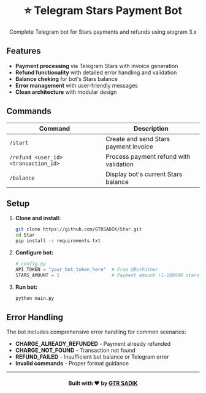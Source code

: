 <div align="center">
   <h1>⭐️ Telegram Stars Payment Bot</h1>
   <p>Complete Telegram bot for Stars payments and refunds using aiogram 3.x</p>
</div>

## Features

- **Payment processing** via Telegram Stars with invoice generation
- **Refund functionality** with detailed error handling and validation
- **Balance cheking** for bot's Stars balance
- **Error management** with user-friendly messages
- **Clean architecture** with modular design

## Commands

| Command                              | Description                            |
|--------------------------------------|----------------------------------------|
| `/start`                             | Create and send Stars payment invoice  |
| `/refund <user_id> <transaction_id>` | Process payment refund with validation |
| `/balance`                           | Display bot's current Stars balance    |

## Setup

1. **Clone and install:**
   ```bash
   git clone https://github.com/GTRSADIK/Star.git
   cd Star
   pip install -r requirements.txt
   ```

2. **Configure bot:**
   ```python
   # config.py
   API_TOKEN = "your_bot_token_here"  # From @BotFather
   STARS_AMOUNT = 1                   # Payment amount (1-100000 stars)
   ```

3. **Run bot:**
   ```bash
   python main.py
   ```

## Error Handling

The bot includes comprehensive error handling for common scenarios:

- **CHARGE_ALREADY_REFUNDED** - Payment already refunded
- **CHARGE_NOT_FOUND** - Transaction not found
- **REFUND_FAILED** - Insufficient bot balance or Telegram error
- **Invalid commands** - Proper format guidance

---

<div align="center">
    <h4>Built with ❤️ by <a href="https://t.me/GTR_SADIK" target="_blank">GTR SADIK</a></h4>
</div>
